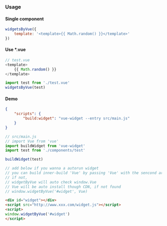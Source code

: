 ### Usage

#### Single component

```JavaScript
widgetsByVue({
    template: '<template>{{ Math.random() }}</template>'
})
```

#### Use *.vue

```vue.js
// test.vue
<template>
    {{ Math.random() }}
</template>
```

```JavaScript
import test from './test.vue'
widgetsByVue(test)
```

#### Demo

```json
{
    "scripts": {
        "build:widget": "vue-widget --entry src/main.js"
    }
}
```

```JavaScript
// src/main.js
// import Vue from 'vue'
import buildWidget from 'vue-widget'
import test from './components/test'

buildWidget(test)

// add below if you wanna a autorun widget
// you can build inner-build 'Vue' by passing 'Vue' with the sencond argv
// if not,
// widgetByVue will auto check window.Vue
// Vue will be auto install though CDN, if not found
// window.widgetByVue('#widget', Vue)
```

```html
<div id="widget"></div>
<script src="http://www.xxx.com/widget.js"></script>
<script>
window.widgetByVue('#widget')
</script>
```
